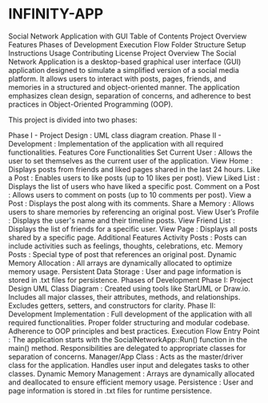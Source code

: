 # INFINITY-APP

Social Network Application with GUI
Table of Contents
Project Overview
Features
Phases of Development
Execution Flow
Folder Structure
Setup Instructions
Usage
Contributing
License
Project Overview
The Social Network Application is a desktop-based graphical user interface (GUI) application designed to simulate a simplified version of a social media platform. It allows users to interact with posts, pages, friends, and memories in a structured and object-oriented manner. The application emphasizes clean design, separation of concerns, and adherence to best practices in Object-Oriented Programming (OOP).

This project is divided into two phases:

Phase I - Project Design : UML class diagram creation.
Phase II - Development : Implementation of the application with all required functionalities.
Features
Core Functionalities
Set Current User :
Allows the user to set themselves as the current user of the application.
View Home :
Displays posts from friends and liked pages shared in the last 24 hours.
Like a Post :
Enables users to like posts (up to 10 likes per post).
View Liked List :
Displays the list of users who have liked a specific post.
Comment on a Post :
Allows users to comment on posts (up to 10 comments per post).
View a Post :
Displays the post along with its comments.
Share a Memory :
Allows users to share memories by referencing an original post.
View User’s Profile :
Displays the user's name and their timeline posts.
View Friend List :
Displays the list of friends for a specific user.
View Page :
Displays all posts shared by a specific page.
Additional Features
Activity Posts : Posts can include activities such as feelings, thoughts, celebrations, etc.
Memory Posts : Special type of post that references an original post.
Dynamic Memory Allocation : All arrays are dynamically allocated to optimize memory usage.
Persistent Data Storage : User and page information is stored in .txt files for persistence.
Phases of Development
Phase I: Project Design
UML Class Diagram :
Created using tools like StarUML or Draw.io.
Includes all major classes, their attributes, methods, and relationships.
Excludes getters, setters, and constructors for clarity.
Phase II: Development
Implementation :
Full development of the application with all required functionalities.
Proper folder structuring and modular codebase.
Adherence to OOP principles and best practices.
Execution Flow
Entry Point :
The application starts with the SocialNetworkApp::Run() function in the main() method.
Responsibilities are delegated to appropriate classes for separation of concerns.
Manager/App Class :
Acts as the master/driver class for the application.
Handles user input and delegates tasks to other classes.
Dynamic Memory Management :
Arrays are dynamically allocated and deallocated to ensure efficient memory usage.
Persistence :
User and page information is stored in .txt files for runtime persistence.
